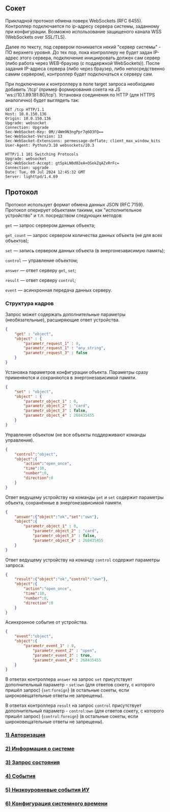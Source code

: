 ## Сокет
Прикладной протокол обмена поверх WebSockets (RFC 6455). Контроллер подключается по ip-адресу сервера системы, заданному при конфигурации. Возможно использование защищеного канала WSS (WebSockets over SSL/TLS).

Далее по тексту, под сервером понимается некий "сервер системы" - ПО верхнего уровня. До тех пор, пока контроллеру не будет задан IP-адрес этого сервера, подключение инициировать должен сам сервер (либо работа через WEB-браузер (с поддержкой WebSockets)). После задания IP-адреса сервера (либо через браузер, либо непосредственно самим сервером), контроллер будет подключаться к серверу сам.

При подключении к контроллеру в поле target запроса необходимо добавить '/tcp' (пример формирования сокета на JS 'ws://10.1.89.181:80/tcp'). Установка соединения по HTTP (для HTTPS аналогично) будет выглядеть так:

```http
GET /tcp HTTP/1.1
Host: 10.0.150.136
Origin: 10.0.150.136
Upgrade: websocket
Connection: Upgrade
Sec-WebSocket-Key: 0M//4Wm9N3ngPpr7q6O3FQ==
Sec-WebSocket-Version: 13
Sec-WebSocket-Extensions: permessage-deflate; client_max_window_bits
User-Agent: Python/3.10 websockets/10.3
```
```http
HTTP/1.1 101 Switching Protocols
Upgrade: websocket
Sec-WebSocket-Accept: gt5pkLN0d02eA+OSekZqAZvRrFc=
Connection: upgrade
Date: Tue, 09 Jul 2024 12:45:32 GMT
Server: lighttpd/1.4.69
```

## Протокол
Протокол использует формат обмена данных JSON (RFC 7159). Протокол оперирует объектами такими,  как "исполнительное устройство" и т.п. посредством следующих методов:

`get` — запрос сервером данных объекта;

`get_count` — запрос сервером количества данных объекта (не для всех объектов);

`set` — запись сервером данных объекта (в энергонезависимую память);

`control` — управление объектом;

`answer` — ответ серверу `get`, `set`;

`result` — ответ серверу `control`;

`event` — асинхронная передача данных серверу.

### Структура кадров
Запрос может содержать дополнительные параметры (необязательные), расширяющие ответ устройства.
```json
{
    "get" : "object",
    "object" : {
        "parametr_request_1" : 0,
        "parametr_request_1" : "any_string",
        "parametr_request_3" : false
    }
}
```
Установка параметров конфигурации объекта. Параметры сразу применяются и сохраняются в энергонезависимой памяти.
```json
{
    "set" : "object",
    "object" : {
        "parametr_object_1" : 0,
        "parametr_object_2" : "card",
        "parametr_object_3" : false,
        "parametr_object_4" : 268435455
    }
}
```
Управление объектом (не все объекты поддерживают команды управления).
```json
{
	"control":"object",
	"object":{
		"action":"open_once",
		"time":10,
		"number":0, 
		"direction":0
	}
}
```
Ответ ведущему устройству на команды `get` и `set` содержит параметры объекта, сохранённые в энергонезависимой памяти.
```json
{
	"answer":{"object":"ok","set":"own"},
	"object":{
		"parametr_object_1" : 0,
        	"parametr_object_2" : "card",
        	"parametr_object_3" : false,
       		"parametr_object_4" : 268435455
	}
}
```
Ответ ведущему устройству на команду `control` содержит параметры запроса.
```json
{
	"result":{"object":"ok","control":"own"},
	"object":{
		"action":"open_once",
		"time":10,
		"number":0, 
		"direction":0
	}
}
```
Асинхронное событие от устройства.
```json
{
	"event":"object",
	"object":{
		"parametr_event_1" : 0,
        	"parametr_event_2" : "open",
        	"parametr_event_3" : true,
       		"parametr_event_4" : 268435455
	}
}
```

В ответах контроллера `answer` на запрос `set` присутствует дополнительный параметр - `set`:`own` (для ответов сокету, с которого пришёл запрос) {`set`:`foreign`} (в остальные сокеты, если широковещательные ответы не запрещены).

В ответах контроллера `result` на запрос `control` присутствует дополнительный параметр - `control`:`own` (для ответов сокету, с которого пришёл запрос) {`control`:`foreign`} (в остальные сокеты, если широковещательные ответы не запрещены).

### [1) Авторизация](https://git.perco.ru/das/stb01/-/wikis/%D0%90%D0%B2%D1%82%D0%BE%D1%80%D0%B8%D0%B7%D0%B0%D1%86%D0%B8%D1%8F)

### [2) Информация о системе](https://git.perco.ru/das/stb01/-/wikis/%D0%98%D0%BD%D1%84%D0%BE%D1%80%D0%BC%D0%B0%D1%86%D0%B8%D1%8F-%D0%BE-%D1%81%D0%B8%D1%81%D1%82%D0%B5%D0%BC%D0%B5)

### [3) Запрос состояния](https://git.perco.ru/das/stb01/-/wikis/%D0%97%D0%B0%D0%BF%D1%80%D0%BE%D1%81-%D1%81%D0%BE%D1%81%D1%82%D0%BE%D1%8F%D0%BD%D0%B8%D1%8F)

### [4) События](https://git.perco.ru/das/stb01/-/wikis/%D0%A1%D0%BE%D0%B1%D1%8B%D1%82%D0%B8%D1%8F)

### [5) Низкоуровневые события ИУ](https://git.perco.ru/das/stb01/-/wikis/%D0%9D%D0%B8%D0%B7%D0%BA%D0%BE%D1%83%D1%80%D0%BE%D0%B2%D0%BD%D0%B5%D0%B2%D1%8B%D0%B5-%D1%81%D0%BE%D0%B1%D1%8B%D1%82%D0%B8%D1%8F-%D0%98%D0%A3-(%D0%BB%D0%BE%D0%B3-%D0%B4%D0%B8%D0%B0%D0%B3%D0%BD%D0%BE%D1%81%D1%82%D0%B8%D0%BA%D0%B8))

### [6) Конфигурация системного времени](https://git.perco.ru/das/stb01/-/wikis/%D0%9A%D0%BE%D0%BD%D1%84%D0%B8%D0%B3%D1%83%D1%80%D0%B0%D1%86%D0%B8%D1%8F-%D1%81%D0%B8%D1%81%D1%82%D0%B5%D0%BC%D0%BD%D0%BE%D0%B3%D0%BE-%D0%B2%D1%80%D0%B5%D0%BC%D0%B5%D0%BD%D0%B8)
